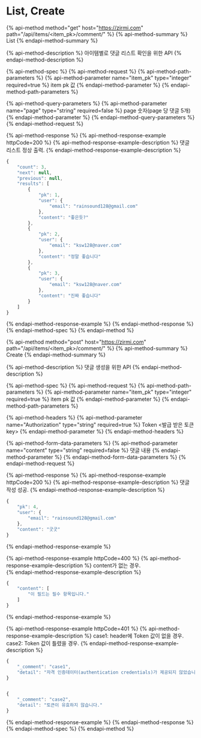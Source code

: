 # List, Create

{% api-method method="get" host="https://zirmi.com" path="/api/items/<item\_pk>/comment/" %}
{% api-method-summary %}
List
{% endapi-method-summary %}

{% api-method-description %}
아이템별로 댓글 리스트 확인을 위한 API
{% endapi-method-description %}

{% api-method-spec %}
{% api-method-request %}
{% api-method-path-parameters %}
{% api-method-parameter name="item\_pk" type="integer" required=true %}
item pk 값
{% endapi-method-parameter %}
{% endapi-method-path-parameters %}

{% api-method-query-parameters %}
{% api-method-parameter name="page" type="string" required=false %}
page 숫자\(page 당 댓글 5개\)
{% endapi-method-parameter %}
{% endapi-method-query-parameters %}
{% endapi-method-request %}

{% api-method-response %}
{% api-method-response-example httpCode=200 %}
{% api-method-response-example-description %}
댓글 리스트 정상 출력.
{% endapi-method-response-example-description %}

```javascript
{
    "count": 3,
    "next": null,
    "previous": null,
    "results": [
        {
            "pk": 1,
            "user": {
                "email": "rainsound128@gmail.com"
            },
            "content": "좋은듯?"
        },
        {
            "pk": 2,
            "user": {
                "email": "ksw128@naver.com"
            },
            "content": "정말 좋습니다"
        },
        {
            "pk": 3,
            "user": {
                "email": "ksw128@naver.com"
            },
            "content": "진짜 좋습니다"
        }
    ]
}
```
{% endapi-method-response-example %}
{% endapi-method-response %}
{% endapi-method-spec %}
{% endapi-method %}

{% api-method method="post" host="https://zirmi.com" path="/api/items/<item\_pk>/comment/" %}
{% api-method-summary %}
Create
{% endapi-method-summary %}

{% api-method-description %}
댓글 생성을 위한 API
{% endapi-method-description %}

{% api-method-spec %}
{% api-method-request %}
{% api-method-path-parameters %}
{% api-method-parameter name="item\_pk" type="integer" required=true %}
item pk 값
{% endapi-method-parameter %}
{% endapi-method-path-parameters %}

{% api-method-headers %}
{% api-method-parameter name="Authorization" type="string" required=true %}
Token &lt;발급 받은 토큰 key&gt; 
{% endapi-method-parameter %}
{% endapi-method-headers %}

{% api-method-form-data-parameters %}
{% api-method-parameter name="content" type="string" required=false %}
댓글 내용
{% endapi-method-parameter %}
{% endapi-method-form-data-parameters %}
{% endapi-method-request %}

{% api-method-response %}
{% api-method-response-example httpCode=200 %}
{% api-method-response-example-description %}
댓글 작성 성공.
{% endapi-method-response-example-description %}

```javascript
{
    "pk": 4,
    "user": {
        "email": "rainsound128@gmail.com"
    },
    "content": "굿굿"
}
```
{% endapi-method-response-example %}

{% api-method-response-example httpCode=400 %}
{% api-method-response-example-description %}
content가 없는 경우.  
{% endapi-method-response-example-description %}

```javascript
{
    "content": [
        "이 필드는 필수 항목입니다."
    ]
}
```
{% endapi-method-response-example %}

{% api-method-response-example httpCode=401 %}
{% api-method-response-example-description %}
case1: header에 Token 값이 없을 경우.   
case2: Token 값이 틀렸을 경우.
{% endapi-method-response-example-description %}

```javascript
{
    "_comment": "case1",
    "detail": "자격 인증데이터(authentication credentials)가 제공되지 않았습니다."
}


{
    "_comment": "case2",
    "detail": "토큰이 유효하지 않습니다."
}
```
{% endapi-method-response-example %}
{% endapi-method-response %}
{% endapi-method-spec %}
{% endapi-method %}

